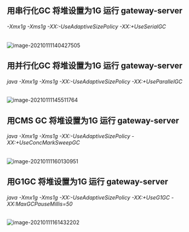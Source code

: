 ## 用串行化GC 将堆设置为1G 运行 gateway-server

###### -Xmx1g -Xms1g -XX:-UseAdaptiveSizePolicy -XX:+UseSerialGC

![image-20210111140427505](https://i.loli.net/2021/01/11/J9D4Lo7t3RwfbNU.png)

## 用并行化GC 将堆设置为1G 运行 gateway-server

###### java -Xmx1g -Xms1g -XX:-UseAdaptiveSizePolicy -XX:+UseParallelGC

![image-20210111145511764](https://i.loli.net/2021/01/11/z7tVnMFYqSx8HNI.png)

## 用CMS GC 将堆设置为1G 运行 gateway-server

###### java -Xmx1g -Xms1g -XX:-UseAdaptiveSizePolicy -XX:+UseConcMarkSweepGC

![image-20210111160130951](https://i.loli.net/2021/01/11/AEy3ok1LbQct5zO.png)

## 用G1GC 将堆设置为1G 运行 gateway-server

###### java -Xmx1g -Xms1g -XX:-UseAdaptiveSizePolicy -XX:+UseG1GC -XX:MaxGCPauseMillis=50

![image-20210111161432202](https://i.loli.net/2021/01/11/gsxOJGHM4r2nS9D.png)